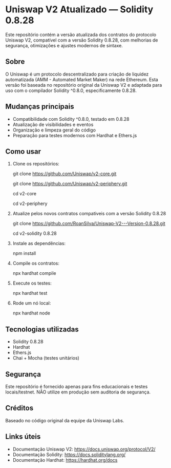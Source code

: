 Uniswap V2 Atualizado — Solidity 0.8.28
========================================

Este repositório contém a versão atualizada dos contratos do protocolo Uniswap V2, compatível com a versão Solidity 0.8.28, com melhorias de segurança, otimizações e ajustes modernos de sintaxe.

Sobre
-----

O Uniswap é um protocolo descentralizado para criação de liquidez automatizada (AMM - Automated Market Maker) na rede Ethereum. Esta versão foi baseada no repositório original da Uniswap V2 e adaptada para uso com o compilador Solidity ^0.8.0, especificamente 0.8.28.

Mudanças principais
-------------------

- Compatibilidade com Solidity ^0.8.0, testado em 0.8.28
- Atualização de visibilidades e eventos
- Organização e limpeza geral do código
- Preparação para testes modernos com Hardhat e Ethers.js

Como usar
---------

1. Clone os repositórios:

   git clone https://github.com/Uniswap/v2-core.git
   
   git clone https://github.com/Uniswap/v2-periphery.git
   
   cd v2-core
   
   cd v2-periphery

3. Atualize pelos novos contratos compativeis com a versão Solidity 0.8.28
   
   git clone https://github.com/RoanSilva/Uniswap-V2---Version-0.8.28.git
   
   cd v2-solidity 0.8.28

5. Instale as dependências:

   npm install

6. Compile os contratos:

   npx hardhat compile

7. Execute os testes:

   npx hardhat test

8. Rode um nó local:

   npx hardhat node

Tecnologias utilizadas
----------------------

- Solidity 0.8.28
- Hardhat
- Ethers.js
- Chai + Mocha (testes unitários)

Segurança
---------

Este repositório é fornecido apenas para fins educacionais e testes locais/testnet. NÃO utilize em produção sem auditoria de segurança.

Créditos
--------

Baseado no código original da equipe da Uniswap Labs.

Links úteis
-----------

- Documentação Uniswap V2: https://docs.uniswap.org/protocol/V2/
- Documentação Solidity: https://docs.soliditylang.org/
- Documentação Hardhat: https://hardhat.org/docs
